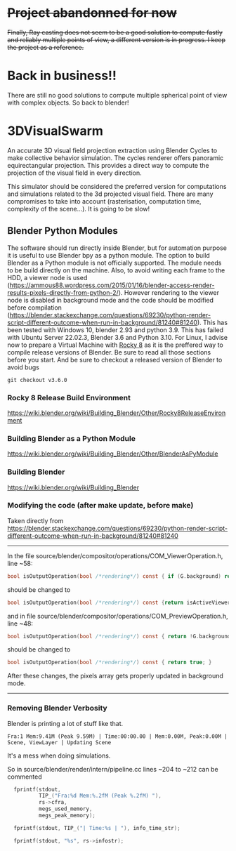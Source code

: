 # ~~Project abandonned for now~~

~~Finally, Ray casting does not seem to be a good solution to compute fastly and reliably multiple points of view, a different version is in progress. I keep the project as a reference.~~

# Back in business!!

There are still no good solutions to compute multiple spherical point of view with complex objects. So back to blender! 

# 3DVisualSwarm
An accurate 3D visual field projection extraction using Blender Cycles to make collective behavior simulation. The cycles renderer offers panoramic equirectangular projection. This provides a direct way to compute the projection of the visual field in every direction.

This simulator should be considered the preferred version for computations and simulations related to the 3d projected visual field. There are many compromises to take into account (rasterisation, computation time, complexity of the scene...). It is going to be slow! 
## Blender Python Modules

The software should run directly inside Blender, but for automation purpose it is useful to use Blender bpy as a python module. The option to build Blender as a Python module is not officially supported. The module needs to be build directly on the machine. Also, to avoid writing each frame to the HDD, a viewer node is used (https://ammous88.wordpress.com/2015/01/16/blender-access-render-results-pixels-directly-from-python-2/). However rendering to the viewer node is disabled in background mode and the code should be modified before compilation (https://blender.stackexchange.com/questions/69230/python-render-script-different-outcome-when-run-in-background/81240#81240). This has been tested with Windows 10, blender 2.93 and python 3.9. This has failed with Ubuntu Server 22.02.3, Blender 3.6 and Python 3.10. For Linux, I advise now to prepare a Virtual Machine with [Rocky 8](https://rockylinux.org/) as it is the preffered way to compile release versions of Blender. Be sure to read all those sections before you start. And be sure to checkout a released version of Blender to avoid bugs
```console
git checkout v3.6.0
```

### Rocky 8 Release Build Environment
https://wiki.blender.org/wiki/Building_Blender/Other/Rocky8ReleaseEnvironment

### Building Blender as a Python Module
https://wiki.blender.org/wiki/Building_Blender/Other/BlenderAsPyModule

### Building Blender
https://wiki.blender.org/wiki/Building_Blender

### Modifying the code (after make update, before make)

Taken directly from https://blender.stackexchange.com/questions/69230/python-render-script-different-outcome-when-run-in-background/81240#81240

---

In the file source/blender/compositor/operations/COM_ViewerOperation.h, line ~58:
```C
bool isOutputOperation(bool /*rendering*/) const { if (G.background) return false; return isActiveViewerOutput();
```
should be changed to
```C
bool isOutputOperation(bool /*rendering*/) const {return isActiveViewerOutput(); }
```
and in file source/blender/compositor/operations/COM_PreviewOperation.h, line ~48:
```C
bool isOutputOperation(bool /*rendering*/) const { return !G.background; }
```
should be changed to
```C
bool isOutputOperation(bool /*rendering*/) const { return true; }
```
After these changes, the pixels array gets properly updated in background mode.

---

### Removing Blender Verbosity
Blender is printing a lot of stuff like that.
```console
Fra:1 Mem:9.41M (Peak 9.59M) | Time:00:00.00 | Mem:0.00M, Peak:0.00M | Scene, ViewLayer | Updating Scene
```
It's a mess when doing simulations.

So in source/blender/render/intern/pipeline.cc lines ~204 to ~212 can be commented
```C
  fprintf(stdout,
          TIP_("Fra:%d Mem:%.2fM (Peak %.2fM) "),
          rs->cfra,
          megs_used_memory,
          megs_peak_memory);

  fprintf(stdout, TIP_("| Time:%s | "), info_time_str);

  fprintf(stdout, "%s", rs->infostr);
```